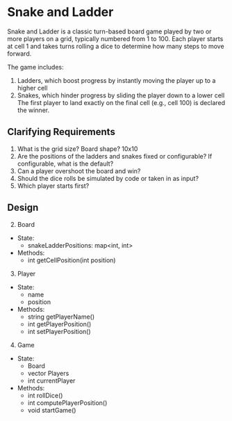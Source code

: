 # Snake and Ladder
Snake and Ladder is a classic turn-based board game played by two or more players on a grid, typically numbered from 1 to 100. Each player starts at cell 1 and takes turns rolling a dice to determine how many steps to move forward.

The game includes:
1. Ladders, which boost progress by instantly moving the player up to a higher cell
2. Snakes, which hinder progress by sliding the player down to a lower cell
The first player to land exactly on the final cell (e.g., cell 100) is declared the winner.

## Clarifying Requirements
1. What is the grid size? Board shape? 10x10
2. Are the positions of the ladders and snakes fixed or configurable? If configurable, what is the default?
3. Can a player overshoot the board and win?
4. Should the dice rolls be simulated by code or taken in as input?
5. Which player starts first?

## Design
2. Board
- State:
    - snakeLadderPositions: map<int, int>
- Methods:
    - int getCellPosition(int position)
3. Player
- State:
    - name
    - position
- Methods:
    - string getPlayerName()
    - int getPlayerPosition()
    - int setPlayerPosition()
4. Game
- State:
    - Board
    - vector<Player> Players
    - int currentPlayer
- Methods:
    - int rollDice()
    - int computePlayerPosition()
    - void startGame()

